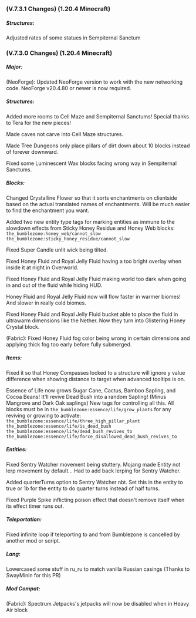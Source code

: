 ### **(V.7.3.1 Changes) (1.20.4 Minecraft)**

##### Structures:
Adjusted rates of some statues in Sempiternal Sanctum


### **(V.7.3.0 Changes) (1.20.4 Minecraft)**

##### Major:
(NeoForge): Updated NeoForge version to work with the new networking code. NeoForge v20.4.80 or newer is now required.

##### Structures:
Added more rooms to Cell Maze and Sempiternal Sanctums! Special thanks to Tera for the new pieces!

Made caves not carve into Cell Maze structures.

Made Tree Dungeons only place pillars of dirt down about 10 blocks instead of forever downward.

Fixed some Luminescent Wax blocks facing wrong way in Sempiternal Sanctums.

##### Blocks:
Changed Crystalline Flower so that it sorts enchantments on clientside based on the actual translated names of enchantments.
 Will be much easier to find the enchantment you want.

Added two new entity type tags for marking entities as immune to the slowdown effects from Sticky Honey Residue and Honey Web blocks:
 `the_bumblezone:honey_web/cannot_slow`
 `the_bumblezone:sticky_honey_residue/cannot_slow`

Fixed Super Candle unlit wick being tilted.

Fixed Honey Fluid and Royal Jelly Fluid having a too bright overlay when inside it at night in Overworld.

Fixed Honey Fluid and Royal Jelly Fluid making world too dark when going in and out of the fluid while hiding HUD.

Honey Fluid and Royal Jelly Fluid now will flow faster in warmer biomes! And slower in really cold biomes.

Fixed Honey Fluid and Royal Jelly Fluid bucket able to place the fluid in ultrawarm dimensions like the Nether. Now they turn into Glistering Honey Crystal block.

(Fabric): Fixed Honey Fluid fog color being wrong in certain dimensions and applying thick fog too early before fully submerged.

##### Items:
Fixed it so that Honey Compasses locked to a structure will ignore y value difference when showing distance to target when advanced tooltips is on.

Essence of Life now grows Sugar Cane, Cactus, Bamboo Sapling, and Cocoa Beans! It'll revive Dead Bush into a random Sapling! (Minus Mangrove and Dark Oak saplings)
 New tags for controlling all this. All blocks must be in `the_bumblezone:essence/life/grow_plants` for any reviving or growing to activate:
 `the_bumblezone:essence/life/three_high_pillar_plant`
 `the_bumblezone:essence/life/is_dead_bush`
 `the_bumblezone:essence/life/dead_bush_revives_to`
 `the_bumblezone:essence/life/force_disallowed_dead_bush_revives_to`

##### Entities:
Fixed Sentry Watcher movement being stuttery. Mojang made Entity not lerp movement by default... Had to add back lerping for Sentry Watcher.

Added quarterTurns option to Sentry Watcher nbt. Set this in the entity to true or 1b for the entity to do quarter turns instead of half turns.

Fixed Purple Spike inflicting poison effect that doesn't remove itself when its effect timer runs out.

##### Teleportation:
Fixed infinite loop if teleporting to and from Bumblezone is cancelled by another mod or script.

##### Lang:
Lowercased some stuff in ru_ru to match vanilla Russian casings (Thanks to SwayMinin for this PR)

##### Mod Compat:
(Fabric): Spectrum Jetpacks's jetpacks will now be disabled when in Heavy Air block

